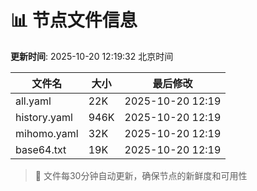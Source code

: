# 📊 节点文件信息

**更新时间**: 2025-10-20 12:19:32 北京时间

| 文件名 | 大小 | 最后修改 |
|--------|------|----------|
| all.yaml | 22K | 2025-10-20 12:19 |
| history.yaml | 946K | 2025-10-20 12:19 |
| mihomo.yaml | 32K | 2025-10-20 12:19 |
| base64.txt | 19K | 2025-10-20 12:19 |

> 🔄 文件每30分钟自动更新，确保节点的新鲜度和可用性
